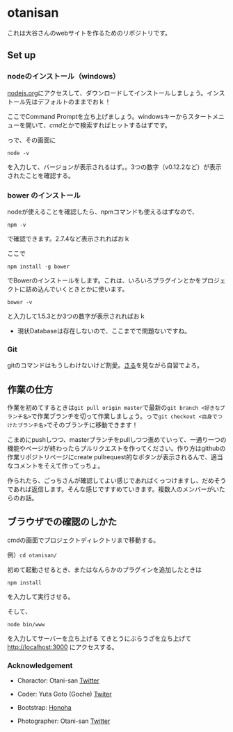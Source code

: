 # otanisan
これは大谷さんのwebサイトを作るためのリポジトリです。

## Set up
### nodeのインストール（windows）

[nodejs.org]( https://nodejs.org/en/ )にアクセスして、ダウンロードしてインストールしましょう。インストール先はデフォルトのままでおｋ！

ここでCommand Promptを立ち上げましょう。windowsキーからスタートメニューを開いて、*cmd*とかで検索すればヒットするはずです。

っで、その画面に

`` node -v ``

を入力して、バージョンが表示されるはず。。3つの数字（v0.12.2など）が表示されたことを確認する。

### bower のインストール
nodeが使えることを確認したら、npmコマンドも使えるはずなので、

``npm -v``

で確認できます。2.7.4など表示されればおｋ

ここで

``npm install -g bower``

でBowerのインストールをします。これは、いろいろプラグインとかをプロジェクトに詰め込んでいくときとかに使います。

``bower -v``

と入力して1.5.3とか3つの数字が表示されればおｋ

* 現状Databaseは存在しないので、ここまでで問題ないですね。

### Git
gitのコマンドはもうしわけないけど割愛。[さる](http://www.backlog.jp/git-guide/)を見ながら自習でよろ。

## 作業の仕方
作業を初めてするときは``git pull origin master``で最新の``git branch <好きなブランチ名>``で作業ブランチを切って作業しましょう。っで``git checkout <自身でつけたブランチ名>``でそのブランチに移動できます！

こまめにpushしつつ、masterブランチをpullしつつ進めていって、一通り一つの機能やページが終わったらプルリクエストを作ってください。作り方はgithubの作業リポジトリページにcreate pullrequest的なボタンが表示されるんで、適当なコメントをそえて作ってっちょ。

作られたら、ごっちさんが確認してよい感じであればくっつけますし、だめそうであれば返信します。そんな感じですすめていきます。複数人のメンバーがいたらのお話。

## ブラウザでの確認のしかた
cmdの画面でプロジェクトディレクトリまで移動する。

例）``cd otanisan/``

初めて起動させるとき、またはなんらかのプラグインを追加したときは

``npm install``

を入力して実行させる。

そして、

``node bin/www``

を入力してサーバーを立ち上げる
てきとうにぶらうざを立ち上げて [http://localhost:3000](http://localhost:3000) にアクセスする。

### Acknowledgement

* Charactor: Otani-san [Twitter](https://twitter.com/ota_25)
* Coder: Yuta Goto (Goche) [Twiter](https://twitter.com/gggooottto)

* Bootstrap: [Honoha](http://honokak.osaka/)
* Photographer: Otani-san [Twitter](https://twitter.com/ota_25)
